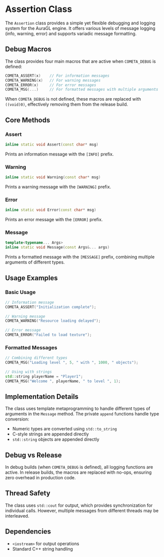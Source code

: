 # Assertion Class
  
The `Assertion` class provides a simple yet flexible debugging and logging system for the AuraGL engine. It offers various levels of message logging (info, warning, error) and supports variadic message formatting.  

## Debug Macros  
  
The class provides four main macros that are active when `COMETA_DEBUG` is defined:  
  
```cpp  
COMETA_ASSERT(x)    // For information messages  
COMETA_WARNING(x)   // For warning messages  
COMETA_ERROR(x)     // For error messages  
COMETA_MSG(...)     // For formatted messages with multiple arguments  
```  
  
When `COMETA_DEBUG` is not defined, these macros are replaced with `((void)0)`, effectively removing them from the release build.  
  
## Core Methods  
  
### Assert  
```cpp  
inline static void Assert(const char* msg)  
```  
Prints an information message with the `[INFO]` prefix.  
  
### Warning  
```cpp  
inline static void Warning(const char* msg)  
```  
Prints a warning message with the `[WARNING]` prefix.  
  
### Error  
```cpp  
inline static void Error(const char* msg)  
```  
Prints an error message with the `[ERROR]` prefix.  
  
### Message  
```cpp  
template<typename... Args>  
inline static void Message(const Args&... args)  
```  
Prints a formatted message with the `[MESSAGE]` prefix, combining multiple arguments of different types.  
  
## Usage Examples  
  
### Basic Usage  
```cpp  
// Information message  
COMETA_ASSERT("Initialization complete");  
  
// Warning message  
COMETA_WARNING("Resource loading delayed");  
  
// Error message  
COMETA_ERROR("Failed to load texture");  
```  
  
### Formatted Messages  
```cpp  
// Combining different types  
COMETA_MSG("Loading level ", 5, " with ", 1000, " objects");  
  
// Using with strings  
std::string playerName = "Player1";  
COMETA_MSG("Welcome ", playerName, " to level ", 1);  
```  
  
## Implementation Details  
  
The class uses template metaprogramming to handle different types of arguments in the `Message` method. The private `append` functions handle type conversion:  
  
- Numeric types are converted using `std::to_string`  
- C-style strings are appended directly  
- `std::string` objects are appended directly  
  
## Debug vs Release  
  
In debug builds (when `COMETA_DEBUG` is defined), all logging functions are active. In release builds, the macros are replaced with no-ops, ensuring zero overhead in production code.  
  
## Thread Safety  
  
The class uses `std::cout` for output, which provides synchronization for individual calls. However, multiple messages from different threads may be interleaved.  
  
## Dependencies  
  
- `<iostream>` for output operations  
- Standard C++ string handling